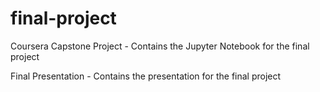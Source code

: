 # final-project
Coursera Capstone Project - Contains the Jupyter Notebook for the final project

Final Presentation - Contains the presentation for the final project

